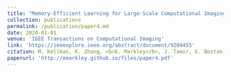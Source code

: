 ```yaml
---
title: "Memory-Efficient Learning for Large-Scale Computational Imaging"
collection: publications
permalink: /publication/paper4.md
date: 2020-01-01
venue: 'IEEE Transactions on Computational Imaging'
link: 'https://ieeexplore.ieee.org/abstract/document/9204455'
citation: M. Kellman, K. Zhang, <b>E. Markley</b>, J. Tamir, E. Bostan, M. Lustig, L. Waller, "Memory-Efficient Learning for Large-Scale Computational Imaging," in <i>IEEE Transactions on Computational Imaging</i>, vol. 6, pp. 1403-1414, 2020, doi:10.1109/TCI.2020.3025735.
paperurl: 'http://emarkley.github.io/files/paper4.pdf'
---
```


